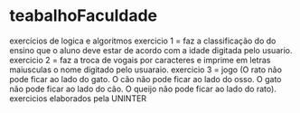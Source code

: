 # teabalhoFaculdade
exercícios de logica e algoritmos
exercicio 1 = faz a classificação do do ensino que o aluno deve estar de acordo com a idade digitada pelo usuario.
exercicio 2 = faz a troca de vogais por caracteres e imprime em letras maiusculas o nome digitado pelo usuaraio.
exercicio 3 = jogo (O rato não pode ficar ao lado do gato. O cão não pode ficar ao lado do osso. O gato não pode ficar ao lado do cão. O queijo não pode ficar ao lado do rato).
exercicios elaborados pela UNINTER
